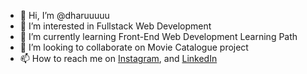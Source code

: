 - 👋 Hi, I’m @dharuuuuu
- 👀 I’m interested in Fullstack Web Development
- 🌱 I’m currently learning Front-End Web Development Learning Path
- 💞️ I’m looking to collaborate on Movie Catalogue project
- 📫 How to reach me on
<a href="https://www.instagram.com/dharu_ddr/" target="_blank">Instagram</a>, and
<a href="https://www.linkedin.com/in/dimas-dharu-ramadhan-439503218/" target="_blank">LinkedIn</a> 

<!---
dharuuuuu/dharuuuuu is a ✨ special ✨ repository because its `README.md` (this file) appears on your GitHub profile.
You can click the Preview link to take a look at your changes.
--->
